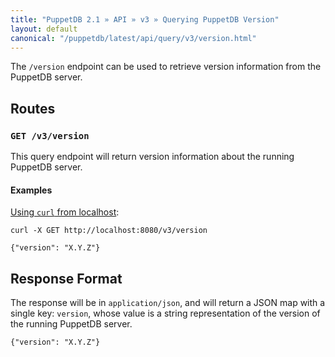 ```yaml
---
title: "PuppetDB 2.1 » API » v3 » Querying PuppetDB Version"
layout: default
canonical: "/puppetdb/latest/api/query/v3/version.html"
---
```


[curl]: ../curl.html#using-curl-from-localhost-non-sslhttp

The `/version` endpoint can be used to retrieve version information from the PuppetDB server.

## Routes

### `GET /v3/version`

This query endpoint will return version information about the running PuppetDB
server.

#### Examples

[Using `curl` from localhost][curl]:

    curl -X GET http://localhost:8080/v3/version

    {"version": "X.Y.Z"}

## Response Format

The response will be in `application/json`, and will return a JSON map with a
single key: `version`, whose value is a string representation of the version
of the running PuppetDB server.

    {"version": "X.Y.Z"}
